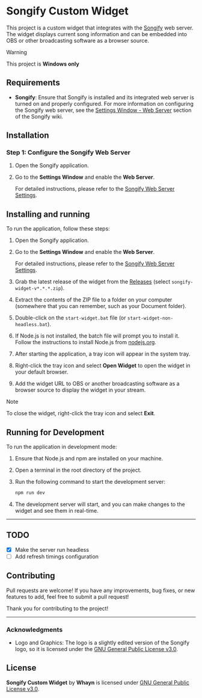 # Songify Custom Widget

This project is a custom widget that integrates with the [Songify](https://github.com/songify-rocks/Songify) web server. The widget displays current song information and can be embedded into OBS or other broadcasting software as a browser source.

> [!WARNING]  
>  This project is **Windows only**

## Requirements

- **Songify**: Ensure that Songify is installed and its integrated web server is turned on and properly configured. For more information on configuring the Songify web server, see the [Settings Window - Web Server](https://github.com/songify-rocks/Songify/wiki/Settings-Window#web-server) section of the Songify wiki.

## Installation

### Step 1: Configure the Songify Web Server

1. Open the Songify application.
2. Go to the **Settings Window** and enable the **Web Server**.

   For detailed instructions, please refer to the [Songify Web Server Settings](https://github.com/songify-rocks/Songify/wiki/Settings-Window#web-server).

## Installing and running

To run the application, follow these steps:

1. Open the Songify application.
2. Go to the **Settings Window** and enable the **Web Server**.

   For detailed instructions, please refer to the [Songify Web Server Settings](https://github.com/songify-rocks/Songify/wiki/Settings-Window#web-server).

3. Grab the latest release of the widget from the [Releases](https://github.com/whayn/songify-custom-widget/releases) (select `songify-widget-v*.*.*.zip`).
4. Extract the contents of the ZIP file to a folder on your computer (somewhere that you can remember, such as your Document folder).
5. Double-click on the `start-widget.bat` file (or `start-widget-non-headless.bat`).
6. If Node.js is not installed, the batch file will prompt you to install it. Follow the instructions to install Node.js from [nodejs.org](https://nodejs.org/).
7. After starting the application, a tray icon will appear in the system tray.
8. Right-click the tray icon and select **Open Widget** to open the widget in your default browser.
9. Add the widget URL to OBS or another broadcasting software as a browser source to display the widget in your stream.

> [!NOTE]  
>  To close the widget, right-click the tray icon and select **Exit**.

## Running for Development

To run the application in development mode:

1. Ensure that Node.js and npm are installed on your machine.
2. Open a terminal in the root directory of the project.
3. Run the following command to start the development server:

   ```bash
   npm run dev
   ```

4. The development server will start, and you can make changes to the widget and see them in real-time.

---

## TODO

- [x] Make the server run headless
- [ ] Add refresh timings configuration

## Contributing

Pull requests are welcome! If you have any improvements, bug fixes, or new features to add, feel free to submit a pull request!

Thank you for contributing to the project!

---

### Acknowledgments

- Logo and Graphics: The logo is a slightly edited version of the Songify logo, so it is licensed under the [GNU General Public License v3.0](https://www.gnu.org/licenses/gpl-3.0.en.html).

## License

**Songify Custom Widget** by **Whayn** is licensed under [GNU General Public License v3.0](https://www.gnu.org/licenses/gpl-3.0.en.html).
